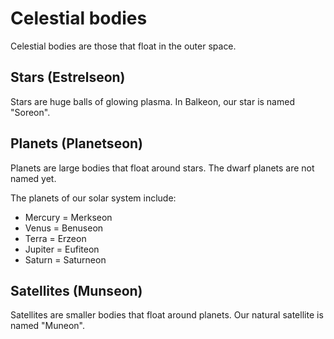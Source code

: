 # Celestial bodies
Celestial bodies are those that float in the outer space.

## Stars (Estrelseon)
Stars are huge balls of glowing plasma. In Balkeon, our star is named "Soreon".

## Planets (Planetseon)
Planets are large bodies that float around stars. The dwarf planets are not named yet.

The planets of our solar system include:
- Mercury = Merkseon
- Venus = Benuseon
- Terra = Erzeon
- Jupiter = Eufiteon
- Saturn = Saturneon

## Satellites (Munseon)
Satellites are smaller bodies that float around planets. Our natural satellite is named "Muneon".
